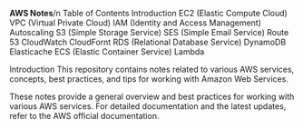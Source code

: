 **AWS Notes**/n
Table of Contents
Introduction
EC2 (Elastic Compute Cloud)
VPC (Virtual Private Cloud)
IAM (Identity and Access Management)
Autoscaling
S3 (Simple Storage Service)
SES (Simple Email Service)
Route 53
CloudWatch
CloudFornt
RDS (Relational Database Service)
DynamoDB
Elasticache
ECS (Elastic Container Service)
Lambda



Introduction
This repository contains notes related to various AWS services, concepts, best practices, and tips for working with Amazon Web Services.

These notes provide a general overview and best practices for working with various AWS services. For detailed documentation and the latest updates, refer to the AWS official documentation.
